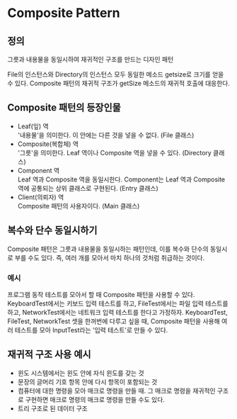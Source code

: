 # Composite Pattern
## 정의
그릇과 내용물을 동일시하여 재귀적인 구조를 만드는 디자인 패턴

File의 인스턴스와 Directory의 인스턴스 모두 동일한 메소드 getsize로 크기를 얻을 수 있다.
Composite 패턴의 재귀적 구조가 getSize 메소드의 재귀적 호출에 대응한다.

## Composite 패턴의 등장인물
- Leaf(잎) 역<br>
'내용물'을 의미한다. 이 안에는 다른 것을 넣을 수 없다. (File 클래스)
- Composite(복합체) 역<br>
'그릇'을 의미한다. Leaf 역이나 Composite 역을 넣을 수 있다. (Directory 클래스)
- Component 역<br>
Leaf 역과 Composite 역을 동일시한다. 
Component는 Leaf 역과 Composite 역에 공통되는 상위 클래스로 구현된다. (Entry 클래스)
- Client(의뢰자) 역<br>
Composite 패턴의 사용자이다. (Main 클래스)

## 복수와 단수 동일시하기
Composite 패턴은 그릇과 내용물을 동일시하는 패턴인데, 이를 복수와 단수의 동일시로 부를 수도 있다. 
즉, 여러 개를 모아서 마치 하나의 것처럼 취급하는 것이다.
### 예시
프로그램 동작 테스트를 모아서 할 때 Composite 패턴을 사용할 수 있다. 
KeyboardTest에서는 키보드 입력 테스트를 하고, FileTest에서는 파일 입력 테스트를 하고, NetworkTest에서는 네트워크 입력 테스트를 한다고 가정하자. 
KeyboardTest, FileTest, NetworkTest 셋을 한꺼번에 다루고 싶을 때, Composite 패턴을 사용해 여러 테스트를 모아 InputTest라는 '입력 테스트'로 만들 수 있다. 

## 재귀적 구조 사용 예시
- 윈도 시스템에서는 윈도 안에 자식 윈도를 갖는 것
- 문장의 글머리 기호 항목 안에 다시 항목이 포함되는 것
- 컴퓨터에 대한 명령을 모아 매크로 명령을 만들 때. 그 매크로 명령을 재귀적인 구조로 구현하면 매크로 명령의 매크로 명령을 만들 수도 있다. 
- 트리 구조로 된 데이터 구조
